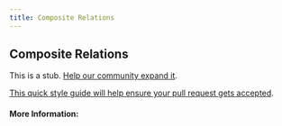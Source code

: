```yaml
---
title: Composite Relations
---
```


## Composite Relations

This is a stub. [Help our community expand it](https://github.com/freecodecamp/guides/tree/master/src/pages/articles/math/relations/composite-relations/index.md).

[This quick style guide will help ensure your pull request gets accepted](https://github.com/freeCodeCamp/guides/blob/master/README.md).

<!-- The article goes here, in GitHub-flavored Markdown. Feel free to add YouTube videos, images, and CodePen/JSBin embeds  -->

#### More Information:
<!-- Please add any articles you think might be helpful to read before writing the article -->


